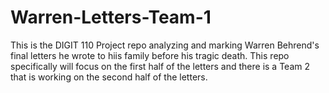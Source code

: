 # Warren-Letters-Team-1
This is the DIGIT 110 Project repo analyzing and marking Warren Behrend's final letters he wrote to hiis family before his tragic death. This repo specifically will focus on the first half of the letters and there is a Team 2 that is working on the second half of the letters.
